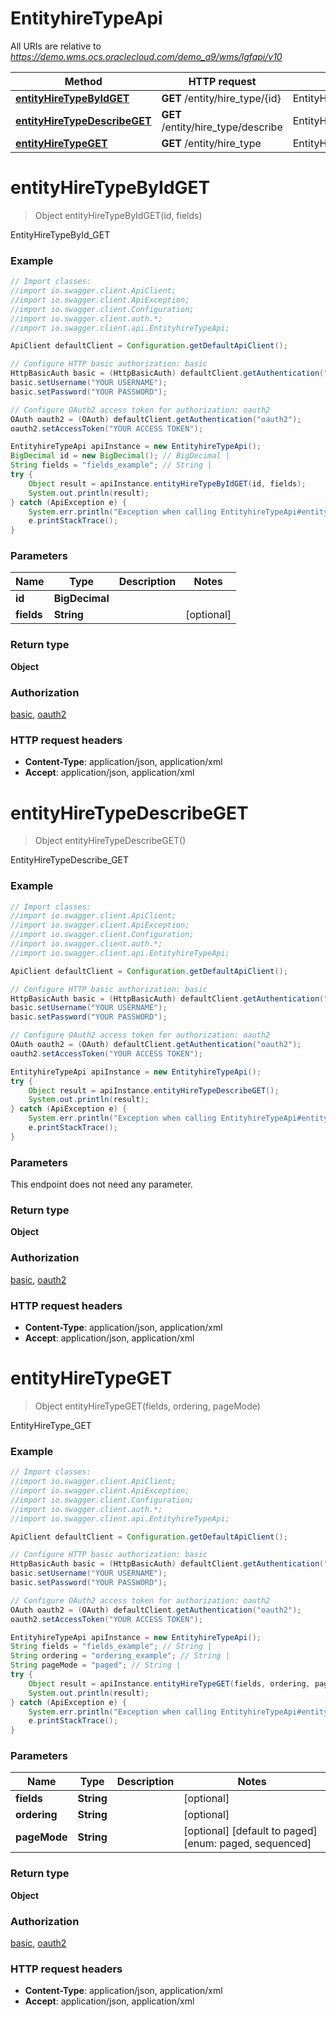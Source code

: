 # EntityhireTypeApi

All URIs are relative to *https://demo.wms.ocs.oraclecloud.com/demo_a9/wms/lgfapi/v10*

Method | HTTP request | Description
------------- | ------------- | -------------
[**entityHireTypeByIdGET**](EntityhireTypeApi.md#entityHireTypeByIdGET) | **GET** /entity/hire_type/{id} | EntityHireTypeById_GET
[**entityHireTypeDescribeGET**](EntityhireTypeApi.md#entityHireTypeDescribeGET) | **GET** /entity/hire_type/describe | EntityHireTypeDescribe_GET
[**entityHireTypeGET**](EntityhireTypeApi.md#entityHireTypeGET) | **GET** /entity/hire_type | EntityHireType_GET


<a name="entityHireTypeByIdGET"></a>
# **entityHireTypeByIdGET**
> Object entityHireTypeByIdGET(id, fields)

EntityHireTypeById_GET



### Example
```java
// Import classes:
//import io.swagger.client.ApiClient;
//import io.swagger.client.ApiException;
//import io.swagger.client.Configuration;
//import io.swagger.client.auth.*;
//import io.swagger.client.api.EntityhireTypeApi;

ApiClient defaultClient = Configuration.getDefaultApiClient();

// Configure HTTP basic authorization: basic
HttpBasicAuth basic = (HttpBasicAuth) defaultClient.getAuthentication("basic");
basic.setUsername("YOUR USERNAME");
basic.setPassword("YOUR PASSWORD");

// Configure OAuth2 access token for authorization: oauth2
OAuth oauth2 = (OAuth) defaultClient.getAuthentication("oauth2");
oauth2.setAccessToken("YOUR ACCESS TOKEN");

EntityhireTypeApi apiInstance = new EntityhireTypeApi();
BigDecimal id = new BigDecimal(); // BigDecimal | 
String fields = "fields_example"; // String | 
try {
    Object result = apiInstance.entityHireTypeByIdGET(id, fields);
    System.out.println(result);
} catch (ApiException e) {
    System.err.println("Exception when calling EntityhireTypeApi#entityHireTypeByIdGET");
    e.printStackTrace();
}
```

### Parameters

Name | Type | Description  | Notes
------------- | ------------- | ------------- | -------------
 **id** | **BigDecimal**|  |
 **fields** | **String**|  | [optional]

### Return type

**Object**

### Authorization

[basic](../README.md#basic), [oauth2](../README.md#oauth2)

### HTTP request headers

 - **Content-Type**: application/json, application/xml
 - **Accept**: application/json, application/xml

<a name="entityHireTypeDescribeGET"></a>
# **entityHireTypeDescribeGET**
> Object entityHireTypeDescribeGET()

EntityHireTypeDescribe_GET



### Example
```java
// Import classes:
//import io.swagger.client.ApiClient;
//import io.swagger.client.ApiException;
//import io.swagger.client.Configuration;
//import io.swagger.client.auth.*;
//import io.swagger.client.api.EntityhireTypeApi;

ApiClient defaultClient = Configuration.getDefaultApiClient();

// Configure HTTP basic authorization: basic
HttpBasicAuth basic = (HttpBasicAuth) defaultClient.getAuthentication("basic");
basic.setUsername("YOUR USERNAME");
basic.setPassword("YOUR PASSWORD");

// Configure OAuth2 access token for authorization: oauth2
OAuth oauth2 = (OAuth) defaultClient.getAuthentication("oauth2");
oauth2.setAccessToken("YOUR ACCESS TOKEN");

EntityhireTypeApi apiInstance = new EntityhireTypeApi();
try {
    Object result = apiInstance.entityHireTypeDescribeGET();
    System.out.println(result);
} catch (ApiException e) {
    System.err.println("Exception when calling EntityhireTypeApi#entityHireTypeDescribeGET");
    e.printStackTrace();
}
```

### Parameters
This endpoint does not need any parameter.

### Return type

**Object**

### Authorization

[basic](../README.md#basic), [oauth2](../README.md#oauth2)

### HTTP request headers

 - **Content-Type**: application/json, application/xml
 - **Accept**: application/json, application/xml

<a name="entityHireTypeGET"></a>
# **entityHireTypeGET**
> Object entityHireTypeGET(fields, ordering, pageMode)

EntityHireType_GET



### Example
```java
// Import classes:
//import io.swagger.client.ApiClient;
//import io.swagger.client.ApiException;
//import io.swagger.client.Configuration;
//import io.swagger.client.auth.*;
//import io.swagger.client.api.EntityhireTypeApi;

ApiClient defaultClient = Configuration.getDefaultApiClient();

// Configure HTTP basic authorization: basic
HttpBasicAuth basic = (HttpBasicAuth) defaultClient.getAuthentication("basic");
basic.setUsername("YOUR USERNAME");
basic.setPassword("YOUR PASSWORD");

// Configure OAuth2 access token for authorization: oauth2
OAuth oauth2 = (OAuth) defaultClient.getAuthentication("oauth2");
oauth2.setAccessToken("YOUR ACCESS TOKEN");

EntityhireTypeApi apiInstance = new EntityhireTypeApi();
String fields = "fields_example"; // String | 
String ordering = "ordering_example"; // String | 
String pageMode = "paged"; // String | 
try {
    Object result = apiInstance.entityHireTypeGET(fields, ordering, pageMode);
    System.out.println(result);
} catch (ApiException e) {
    System.err.println("Exception when calling EntityhireTypeApi#entityHireTypeGET");
    e.printStackTrace();
}
```

### Parameters

Name | Type | Description  | Notes
------------- | ------------- | ------------- | -------------
 **fields** | **String**|  | [optional]
 **ordering** | **String**|  | [optional]
 **pageMode** | **String**|  | [optional] [default to paged] [enum: paged, sequenced]

### Return type

**Object**

### Authorization

[basic](../README.md#basic), [oauth2](../README.md#oauth2)

### HTTP request headers

 - **Content-Type**: application/json, application/xml
 - **Accept**: application/json, application/xml

